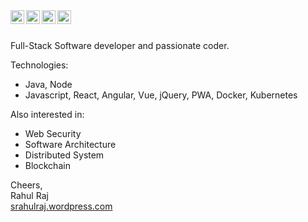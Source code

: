 <a href="https://linkedin.com/in/srahulraj">
  <img align="left" alt="Rahul Raj - LinkedIn" width="22px" src="https://cdn.jsdelivr.net/npm/simple-icons@v3/icons/linkedin.svg"/>
</a>
<a href="https://instagram.com/rahulraj_sonu">
  <img align="left" alt="Rahul Raj - Instagram" width="22px" src="https://cdn.jsdelivr.net/npm/simple-icons@v3/icons/instagram.svg"/>
</a>
<a href="https://twitter.com/rahulraj_sonu">
  <img align="left" alt="Rahul Raj - Twitter" width="22px" src="https://cdn.jsdelivr.net/npm/simple-icons@v3/icons/twitter.svg"/>
</a>
<a href="https://facebook.com/rahulrajgpj">
  <img align="left" alt="Rahul Raj - Facebook" width="22px" src="https://cdn.jsdelivr.net/npm/simple-icons@v3/icons/facebook.svg"/>
</a>
<br />
<br />

Full-Stack Software developer and passionate coder.

Technologies:
- Java, Node
- Javascript, React, Angular, Vue, jQuery, PWA, Docker, Kubernetes

Also interested in:
- Web Security
- Software Architecture
- Distributed System
- Blockchain

Cheers,  
Rahul Raj  
[srahulraj.wordpress.com](https://srahulraj.wordpress.com/)
